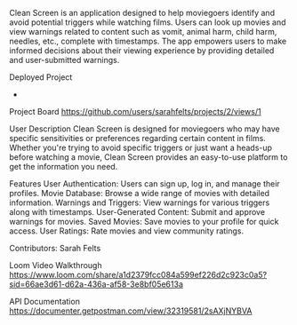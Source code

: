 Clean Screen is an application designed to help moviegoers identify and avoid potential triggers while watching films. Users can look up movies and view warnings related to content such as vomit, animal harm, child harm, needles, etc., complete with timestamps. The app empowers users to make informed decisions about their viewing experience by providing detailed and user-submitted warnings.

Deployed Project

-

Project Board
https://github.com/users/sarahfelts/projects/2/views/1

User Description
Clean Screen is designed for moviegoers who may have specific sensitivities or preferences regarding certain content in films. Whether you're trying to avoid specific triggers or just want a heads-up before watching a movie, Clean Screen provides an easy-to-use platform to get the information you need.

Features
User Authentication: Users can sign up, log in, and manage their profiles.
Movie Database: Browse a wide range of movies with detailed information.
Warnings and Triggers: View warnings for various triggers along with timestamps.
User-Generated Content: Submit and approve warnings for movies.
Saved Movies: Save movies to your profile for quick access.
User Ratings: Rate movies and view community ratings.

Contributors:
Sarah Felts

Loom Video Walkthrough
https://www.loom.com/share/a1d2379fcc084a599ef226d2c923c0a5?sid=66ae3d61-d62a-436a-af58-3e8bf05e613a

API Documentation
https://documenter.getpostman.com/view/32319581/2sAXjNYBVA
